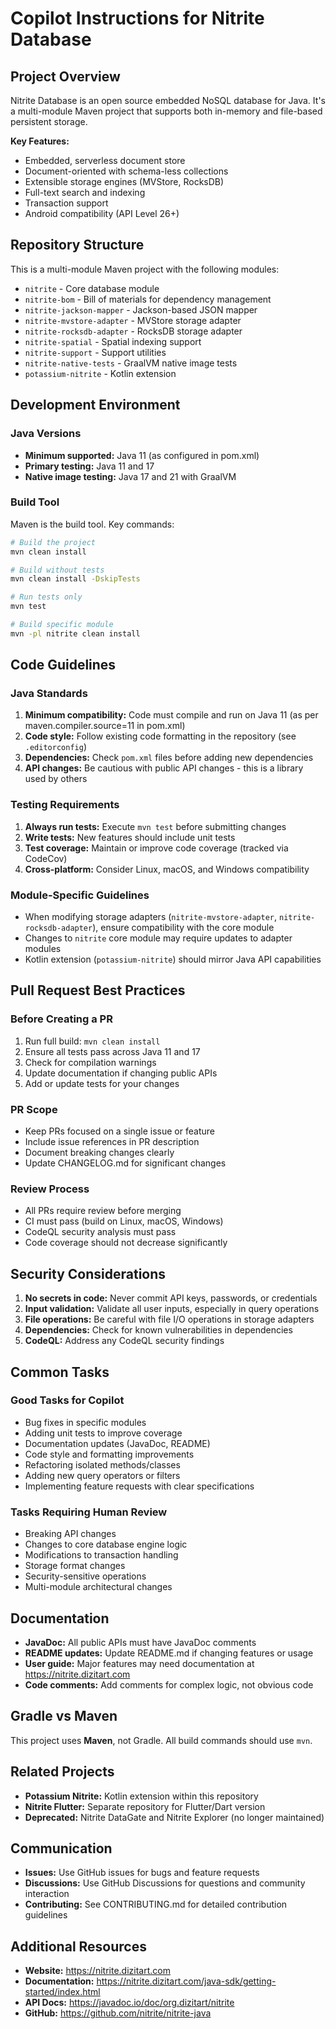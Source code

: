 # Copilot Instructions for Nitrite Database

## Project Overview

Nitrite Database is an open source embedded NoSQL database for Java. It's a multi-module Maven project that supports both in-memory and file-based persistent storage.

**Key Features:**
- Embedded, serverless document store
- Document-oriented with schema-less collections
- Extensible storage engines (MVStore, RocksDB)
- Full-text search and indexing
- Transaction support
- Android compatibility (API Level 26+)

## Repository Structure

This is a multi-module Maven project with the following modules:

- `nitrite` - Core database module
- `nitrite-bom` - Bill of materials for dependency management
- `nitrite-jackson-mapper` - Jackson-based JSON mapper
- `nitrite-mvstore-adapter` - MVStore storage adapter
- `nitrite-rocksdb-adapter` - RocksDB storage adapter
- `nitrite-spatial` - Spatial indexing support
- `nitrite-support` - Support utilities
- `nitrite-native-tests` - GraalVM native image tests
- `potassium-nitrite` - Kotlin extension

## Development Environment

### Java Versions
- **Minimum supported:** Java 11 (as configured in pom.xml)
- **Primary testing:** Java 11 and 17
- **Native image testing:** Java 17 and 21 with GraalVM

### Build Tool
Maven is the build tool. Key commands:

```bash
# Build the project
mvn clean install

# Build without tests
mvn clean install -DskipTests

# Run tests only
mvn test

# Build specific module
mvn -pl nitrite clean install
```

## Code Guidelines

### Java Standards
1. **Minimum compatibility:** Code must compile and run on Java 11 (as per maven.compiler.source=11 in pom.xml)
2. **Code style:** Follow existing code formatting in the repository (see `.editorconfig`)
3. **Dependencies:** Check `pom.xml` files before adding new dependencies
4. **API changes:** Be cautious with public API changes - this is a library used by others

### Testing Requirements
1. **Always run tests:** Execute `mvn test` before submitting changes
2. **Write tests:** New features should include unit tests
3. **Test coverage:** Maintain or improve code coverage (tracked via CodeCov)
4. **Cross-platform:** Consider Linux, macOS, and Windows compatibility

### Module-Specific Guidelines
- When modifying storage adapters (`nitrite-mvstore-adapter`, `nitrite-rocksdb-adapter`), ensure compatibility with the core module
- Changes to `nitrite` core module may require updates to adapter modules
- Kotlin extension (`potassium-nitrite`) should mirror Java API capabilities

## Pull Request Best Practices

### Before Creating a PR
1. Run full build: `mvn clean install`
2. Ensure all tests pass across Java 11 and 17
3. Check for compilation warnings
4. Update documentation if changing public APIs
5. Add or update tests for your changes

### PR Scope
- Keep PRs focused on a single issue or feature
- Include issue references in PR description
- Document breaking changes clearly
- Update CHANGELOG.md for significant changes

### Review Process
- All PRs require review before merging
- CI must pass (build on Linux, macOS, Windows)
- CodeQL security analysis must pass
- Code coverage should not decrease significantly

## Security Considerations

1. **No secrets in code:** Never commit API keys, passwords, or credentials
2. **Input validation:** Validate all user inputs, especially in query operations
3. **File operations:** Be careful with file I/O operations in storage adapters
4. **Dependencies:** Check for known vulnerabilities in dependencies
5. **CodeQL:** Address any CodeQL security findings

## Common Tasks

### Good Tasks for Copilot
- Bug fixes in specific modules
- Adding unit tests to improve coverage
- Documentation updates (JavaDoc, README)
- Code style and formatting improvements
- Refactoring isolated methods/classes
- Adding new query operators or filters
- Implementing feature requests with clear specifications

### Tasks Requiring Human Review
- Breaking API changes
- Changes to core database engine logic
- Modifications to transaction handling
- Storage format changes
- Security-sensitive operations
- Multi-module architectural changes

## Documentation

- **JavaDoc:** All public APIs must have JavaDoc comments
- **README updates:** Update README.md if changing features or usage
- **User guide:** Major features may need documentation at https://nitrite.dizitart.com
- **Code comments:** Add comments for complex logic, not obvious code

## Gradle vs Maven
This project uses **Maven**, not Gradle. All build commands should use `mvn`.

## Related Projects

- **Potassium Nitrite:** Kotlin extension within this repository
- **Nitrite Flutter:** Separate repository for Flutter/Dart version
- **Deprecated:** Nitrite DataGate and Nitrite Explorer (no longer maintained)

## Communication

- **Issues:** Use GitHub issues for bugs and feature requests
- **Discussions:** Use GitHub Discussions for questions and community interaction
- **Contributing:** See CONTRIBUTING.md for detailed contribution guidelines

## Additional Resources

- **Website:** https://nitrite.dizitart.com
- **Documentation:** https://nitrite.dizitart.com/java-sdk/getting-started/index.html
- **API Docs:** https://javadoc.io/doc/org.dizitart/nitrite
- **GitHub:** https://github.com/nitrite/nitrite-java
